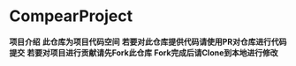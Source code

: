 # CompearProject
 **项目介绍**
 **此仓库为项目代码空间**
 **若要对此仓库提供代码请使用PR对仓库进行代码提交**
 **若要对项目进行贡献请先Fork此仓库**
 **Fork完成后请Clone到本地进行修改**
